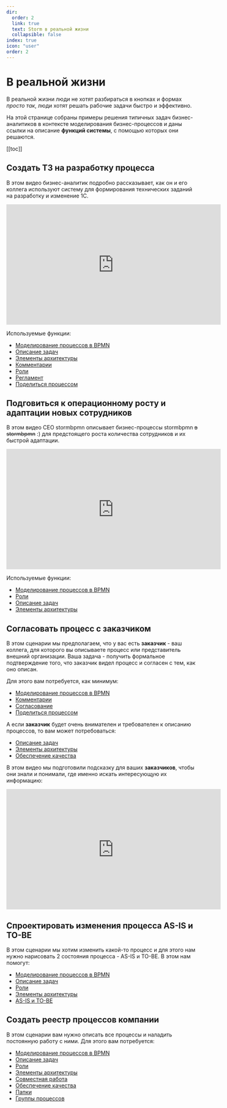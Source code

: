 ```yaml
---
dir:
  order: 2
  link: true
  text: Storm в реальной жизни
  collapsible: false
index: true
icon: "user"
order: 2
---
```


# В реальной жизни

В реальной жизни люди не хотят разбираться в кнопках и формах _просто так_, люди хотят решать рабочие задачи быстро и эффективно.

На этой странице собраны примеры решения типичных задач бизнес-аналитиков в контексте моделирования бизнес-процессов и даны ссылки на описание **функций системы**, с помощью которых они решаются.

[[toc]]

## Создать ТЗ на разработку процесса

В этом видео бизнес-аналитик подробно рассказывает, как он и его коллега используют систему для формирования технических заданий на разработку и изменение 1С.

<iframe width="560" height="315" src="https://www.youtube.com/embed/QlOFXuYYEgU?si=NcKOSCi7FZEpQ6Vw" frameborder="0" allow="autoplay; encrypted-media" allowfullscreen></iframe>

Используемые функции:

- [Моделирование процессов в BPMN](/features/1_bpmn-editor.md)
- [Описание задач](/features/1_bpmn-editor.md#меню-подробностеи-элемента)
- [Элементы архитектуры](../features/5_elements-architecture.md)
- [Комментарии](../features/8_comments.md)
- [Роли](../features/4_assignees.md)
- [Регламент](../features/6_reglaments.md)
- [Поделиться процессом](..//team-work/#поделиться-процессом)

## Подговиться к операционному росту и адаптации новых сотрудников

В этом видео CEO stormbpmn описывает бизнес-процессы stormbpmn ~~в stormbpmn~~ :) для предстоящего роста количества сотрудников и их быстрой адаптации.

<iframe width="560" height="315" src="https://www.youtube.com/embed/5wmeM3gWwbs?si=VKqGCRsAaVyj9xIM" frameborder="0" allow="autoplay; encrypted-media" allowfullscreen></iframe>

Используемые функции:

- [Моделирование процессов в BPMN](/features/1_bpmn-editor.md)
- [Роли](../features/4_assignees.md)
- [Описание задач](/features/1_bpmn-editor.md#меню-подробностеи-элемента)
- [Элементы архитектуры](../features/5_elements-architecture.md)

## Согласовать процесс с заказчиком

В этом сценарии мы предполагаем, что у вас есть **заказчик** - ваш коллега, для которого вы описываете процесс или представитель внешний организации. Ваша задача - получить формальное подтверждение того, что заказчик видел процесс и согласен с тем, как оно описан.

Для этого вам потребуется, как минимум:

- [Моделирование процессов в BPMN](/features/1_bpmn-editor.md)
- [Комментарии](../features/8_comments.md)
- [Согласование](/features/1_bpmn-editor.md#согласование)
- [Поделиться процессом](..//team-work/#поделиться-процессом)

А если **заказчик** будет очень внимателен и требователен к описанию процессов, то вам может потребоваться:

- [Описание задач](/features/1_bpmn-editor.md#меню-подробностеи-элемента)
- [Элементы архитектуры](../features/5_elements-architecture.md)
- [Обеспечение качества](../features/1_bpmn-editor.md#качество-бизнес-процессов-bpmn)

В этом видео мы подготовили подсказку для ваших **заказчиков**, чтобы они знали и понимали, где именно искать интересующую их информацию:

<iframe width="560" height="315" src="https://www.youtube.com/embed/tKGegGh15oc?si=pam4af5M82dYhPKw" frameborder="0" allow="autoplay; encrypted-media" allowfullscreen></iframe>

## Спроектировать изменения процесса AS-IS и TO-BE

В этом сценарии мы хотим изменить какой-то процесс и для этого нам нужно нарисовать 2 состояния процесса - AS-IS и TO-BE. В этом нам помогут:

- [Моделирование процессов в BPMN](/features/1_bpmn-editor.md)
- [Описание задач](/features/1_bpmn-editor.md#меню-подробностеи-элемента)
- [Роли](../features/4_assignees.md)
- [Элементы архитектуры](../features/5_elements-architecture.md)
- [AS-IS и TO-BE](/features/1_bpmn-editor.md#сравнение-as-is-и-to-be)

## Создать реестр процессов компании

В этом сценарии вам нужно описать все процессы и наладить постоянную работу с ними. Для этого вам потребуется:

- [Моделирование процессов в BPMN](/features/1_bpmn-editor.md)
- [Описание задач](/features/1_bpmn-editor.md#меню-подробностеи-элемента)
- [Роли](../features/4_assignees.md)
- [Элементы архитектуры](../features/5_elements-architecture.md)
- [Совместная работа](../team-work/)
- [Обеспечение качества](../features/1_bpmn-editor.md#качество-бизнес-процессов-bpmn)
- [Папки](../features/7_folders.md)
- [Группы процессов](../features/2_group-editor.md)

